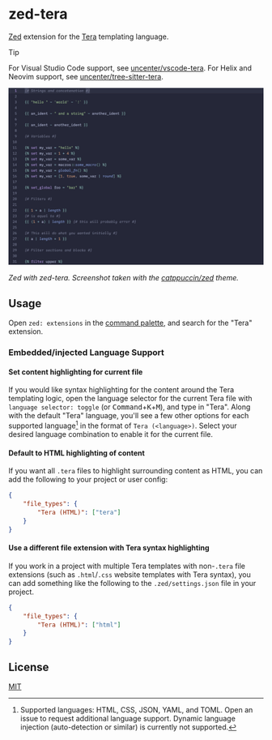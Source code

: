 # zed-tera

[Zed](https://github.com/zed-industries/zed) extension for the [Tera](https://keats.github.io/tera/) templating language.

> [!TIP]
> For Visual Studio Code support, see [uncenter/vscode-tera](https://github.com/uncenter/vscode-tera). For Helix and Neovim support, see [uncenter/tree-sitter-tera](https://github.com/uncenter/tree-sitter-tera).

![Screenshot of highlighted sample Tera code in Zed with the zed-tera extension installed](./assets/preview.png)

_Zed with zed-tera. Screenshot taken with the [catppuccin/zed](https://github.com/catppuccin/zed) theme._

## Usage

Open `zed: extensions` in the [command palette](https://zed.dev/docs/getting-started#command-palette), and search for the "Tera" extension.

### Embedded/injected Language Support

#### Set content highlighting for current file

If you would like syntax highlighting for the content around the Tera templating logic, open the language selector for the current Tera file with `language selector: toggle` (or <kbd>Command</kbd>+<kbd>K</kbd>+<kbd>M</kbd>), and type in "Tera". Along with the default "Tera" language, you'll see a few other options for each supported language[^1] in the format of `Tera (<language>)`. Select your desired language combination to enable it for the current file.

#### Default to HTML highlighting of content

If you want all `.tera` files to highlight surrounding content as HTML, you can add the following to your project or user config:

```json
{
	"file_types": {
		"Tera (HTML)": ["tera"]
	}
}
```

#### Use a different file extension with Tera syntax highlighting

If you work in a project with multiple Tera templates with non-`.tera` file extensions (such as `.html`/`.css` website templates with Tera syntax), you can add something like the following to the `.zed/settings.json` file in your project.

```json
{
	"file_types": {
		"Tera (HTML)": ["html"]
	}
}
```

## License

[MIT](LICENSE)

[^1]: Supported languages: HTML, CSS, JSON, YAML, and TOML. Open an issue to request additional language support. Dynamic language injection (auto-detection or similar) is currently not supported.
